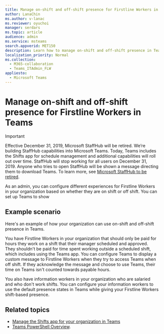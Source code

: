 ```yaml
---
title: Manage on-shift and off-shift presence for Firstline Workers in Teams
author: LanaChin
ms.author: v-lanac
ms.reviewer: oyuchoi
manager: serdars
ms.topic: article
audience: admin
ms.service: msteams
search.appverid: MET150
description: Learn how to manage on-shift and off-shift presence in Teams for Firstline Workers in your organization.
localization_priority: Normal
ms.collection: 
  - M365-collaboration
  - Teams_ITAdmin_FLW
appliesto: 
  - Microsoft Teams
---
```


# Manage on-shift and off-shift presence for Firstline Workers in Teams

> [!IMPORTANT]
> Effective December 31, 2019, Microsoft StaffHub will be retired. We’re building StaffHub capabilities into Microsoft Teams. Today, Teams includes the Shifts app for schedule management and additional capabilities will roll out over time. StaffHub will stop working for all users on December 31, 2019. Anyone who tries to open StaffHub will be shown a message directing them to download Teams. To learn more, see [Microsoft StaffHub to be retired](microsoft-staffhub-to-be-retired.md).  

As an admin, you can configure different experiences for Firstline Workers in your organization based on whether they are on shift or off shift.  You can set up Teams to show 

## Example scenario

Here's an example of how your organization can use on-shift and off-shift presence in Teams.

You have Firstline Workers in your organization that should only be paid for hours they work on a shift that their manager scheduled and approved. They shouldn't be paid for time spent working outside a scheduled shift, which includes using the Teams app. You can configure Teams to display a custom message to Firstline Workers when they try to access Teams when off shift. If they acknowledge the message and choose to use Teams, their time on Teams isn't counted towards payable hours. 

You also have information workers in your organization who are salaried and who don't work shifts. You can configure your information workers to use the default presence states in Teams while giving your Firstline Workers shift-based presence.

## Related topics

- [Manage the Shifts app for your organization in Teams](manage-the-shifts-app-for-your-organization-in-teams.md)
- [Teams PowerShell Overview](../../teams-powershell-overview.md).
